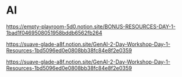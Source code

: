 # AI


https://empty-playroom-5d0.notion.site/BONUS-RESOURCES-DAY-1-1bad1f0469508051958bddb6562fb264

https://suave-glade-a8f.notion.site/GenAI-2-Day-Workshop-Day-1-Resources-1bd5096ed0e0808bb38fc84e8f2e0359


https://suave-glade-a8f.notion.site/GenAI-2-Day-Workshop-Day-1-Resources-1bd5096ed0e0808bb38fc84e8f2e0359
